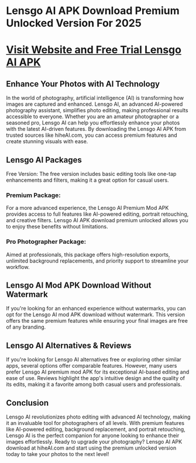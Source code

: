 # Lensgo AI APK Download Premium Unlocked Version For 2025

# [Visit Website and Free Trial Lensgo AI APK](https://hiheai.com/)

## Enhance Your Photos with AI Technology
In the world of photography, artificial intelligence (AI) is transforming how images are captured and enhanced. Lensgo AI, an advanced AI-powered photography assistant, simplifies photo editing, making professional results accessible to everyone. Whether you are an amateur photographer or a seasoned pro, Lensgo AI can help you effortlessly enhance your photos with the latest AI-driven features. By downloading the Lensgo AI APK from trusted sources like hiheAI.com, you can access premium features and create stunning visuals with ease.

## Lensgo AI Packages
Free Version:
The free version includes basic editing tools like one-tap enhancements and filters, making it a great option for casual users.

### Premium Package:
For a more advanced experience, the Lensgo AI Premium Mod APK provides access to full features like AI-powered editing, portrait retouching, and creative filters. Lensgo AI APK download premium unlocked allows you to enjoy these benefits without limitations.

### Pro Photographer Package:
Aimed at professionals, this package offers high-resolution exports, unlimited background replacements, and priority support to streamline your workflow.

## Lensgo AI Mod APK Download Without Watermark
If you're looking for an enhanced experience without watermarks, you can opt for the Lensgo AI mod APK download without watermark. This version offers the same premium features while ensuring your final images are free of any branding.

## Lensgo AI Alternatives & Reviews
If you're looking for Lensgo AI alternatives free or exploring other similar apps, several options offer comparable features. However, many users prefer Lensgo AI premium mod APK for its exceptional AI-based editing and ease of use. Reviews highlight the app's intuitive design and the quality of its edits, making it a favorite among both casual users and professionals.

## Conclusion
Lensgo AI revolutionizes photo editing with advanced AI technology, making it an invaluable tool for photographers of all levels. With premium features like AI-powered editing, background replacement, and portrait retouching, Lensgo AI is the perfect companion for anyone looking to enhance their images effortlessly. Ready to upgrade your photography? Lensgo AI APK download at hiheAI.com and start using the premium unlocked version today to take your photos to the next level!
